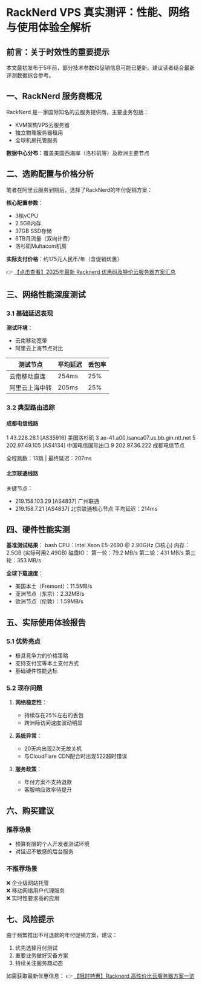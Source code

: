 # RackNerd VPS 真实测评：性能、网络与使用体验全解析

## 前言：关于时效性的重要提示
本文最初发布于5年前，部分技术参数和促销信息可能已更新。建议读者结合最新评测数据综合参考。

## 一、RackNerd 服务商概况
RackNerd 是一家国际知名的云服务提供商，主要业务包括：
- KVM架构VPS云服务器
- 独立物理服务器租用
- 全球机房托管服务

**数据中心分布**：覆盖美国西海岸（洛杉矶等）及欧洲主要节点

## 二、选购配置与价格分析
笔者在阿里云服务到期后，选择了RackNerd的年付促销方案：

**核心配置参数**：
- 3核vCPU
- 2.5GB内存
- 37GB SSD存储
- 6TB月流量（双向计费）
- 洛杉矶Multacom机房

**实际支付价格**：约175元人民币/年（含促销优惠）

👉 [【点击查看】2025年最新 Racknerd 优惠码及特价云服务器方案汇总](https://bit.ly/Rack_Nerd)

## 三、网络性能深度测试
### 3.1 基础延迟表现
**测试环境**：
- 云南移动宽带
- 阿里云上海节点对比

| 测试节点       | 平均延迟 | 丢包率 |
|----------------|----------|--------|
| 云南移动直连   | 254ms    | 25%    |
| 阿里云上海中转 | 205ms    | 25%    |

### 3.2 典型路由追踪
#### 成都电信线路

1  43.226.26.1 [AS35916] 美国洛杉矶
3  ae-41.a00.lsanca07.us.bb.gin.ntt.net
5  202.97.49.105 [AS4134] 中国电信国际出口
9  202.97.36.222 成都电信节点

全程跳数：13跳 | 最终延迟：207ms

#### 北京联通线路
关键节点：
- 219.158.103.29 [AS4837] 广州联通
- 219.158.7.21 [AS4837] 北京联通核心节点
平均延迟：214ms

## 四、硬件性能实测
**基准测试结果**：
bash
CPU：Intel Xeon E5-2690 @ 2.90GHz (3核心)
内存：2.5GB (实际可用2.49GB)
磁盘IO：
  第一轮：79.2 MB/s
  第二轮：431 MB/s 
  第三轮：353 MB/s

**全球下载速度**：
- 美国本土（Fremont）：11.5MB/s
- 亚洲节点（东京）：2.32MB/s
- 欧洲节点（伦敦）：1.59MB/s

## 五、实际使用体验报告
### 5.1 优势亮点
- 极具竞争力的价格策略
- 支持支付宝等本土支付方式
- 基础硬件性能达标

### 5.2 现存问题
1. **网络稳定性**：
   - 持续存在25%左右的丢包
   - 跨洲际访问速度波动明显

2. **系统异常**：
   - 20天内出现2次无故关机
   - 与CloudFlare CDN配合时出现522超时错误

3. **服务政策**：
   - 年付方案不支持退款
   - 客服响应效率待提升

## 六、购买建议
### 推荐场景
- 预算有限的个人开发者测试环境
- 对延迟不敏感的后台服务

### 不推荐场景
❌ 企业级网站托管  
❌ 移动网络用户代理服务  
❌ 实时性要求高的应用

## 七、风险提示
由于频繁推出不可退款的年付促销方案，建议：
1. 优先选择月付测试
2. 重要业务做好灾备方案
3. 持续关注服务商动态

如需获取最新优惠信息：
👉 [【限时特惠】Racknerd 高性价比云服务器方案一览](https://bit.ly/Rack_Nerd)